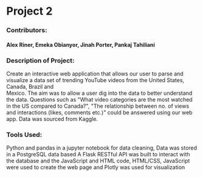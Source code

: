 # Project 2
### Contributors: 
#### Alex Riner, Emeka Obianyor, Jinah Porter, Pankaj Tahiliani

### Description of Project:
Create an interactive web application that allows our user to parse and visualize a data set of trending YouTube videos from the United States, Canada, Brazil and  
Mexico. The aim was to allow a user dig into the data to better understand the data. Questions such as "What video categories are the most watched in the US compared to 
Canada?", "The relationship between no. of views and interactions (likes, comments etc.)" could be answered using our web app. Data was sourced from Kaggle.

### Tools Used:
Python and pandas in a jupyter notebook for data cleaning, 
Data was stored in a PostgreSQL data based
A Flask RESTful API was built to interact with the database and the JavaScript and HTML code, 
HTML/CSS, JavaScript were used to create the web page
and Plotly was used for visualization

